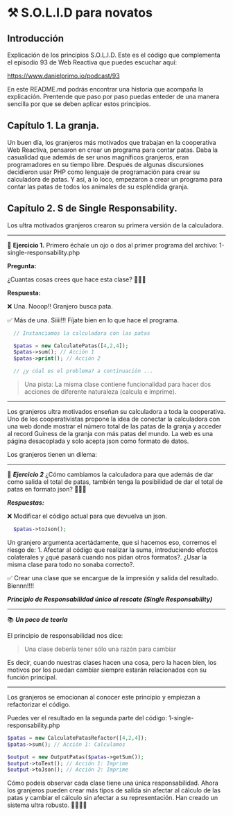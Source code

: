 # ⚒️ S.O.L.I.D para novatos

## Introducción

Explicación de los principios S.O.L.I.D. Este es el código que complementa el episodio 93 de Web Reactiva que puedes escuchar aquí:

https://www.danielprimo.io/podcast/93

En este README.md podrás encontrar una historia que acompaña la explicación. Prentende que paso por paso puedas enteder de una manera sencilla por que se deben aplicar estos principios. 

## Capítulo 1. La granja.

Un buen día, los granjeros más motivados que trabajan en la cooperativa Web Reactiva, pensaron en crear un programa para contar patas. Daba la casualidad que además de ser unos magníficos granjeros, eran programadores en su tiempo libre. Después de algunas discursiones decidieron usar PHP como lenguaje de programación para crear su calculadora de patas. Y así, a lo loco, empezaron a crear un programa para contar las patas de todos los animales de su espléndida granja. 

## Capítulo 2. S de Single Responsability.

Los ultra motivados granjeros crearon su primera versión de la calculadora.

--- 

💪 **Ejercicio 1.** Primero échale un ojo o dos al primer programa del archivo: 1-single-responsability.php

**Pregunta:**

¿Cuantas cosas crees que hace esta clase? 🤔🤔🤔

**Respuesta:**

❌ Una. Nooop!! Granjero busca pata.

✅ Más de una. Siiii!!! Fíjate bien en lo que hace el programa.

```php  
  // Instanciamos la calculadora con las patas 

  $patas = new CalculatePatas([4,2,4]);
  $patas->sum(); // Acción 1
  $patas->print(); // Acción 2

  // ¿y cúal es el problema? a continuación ...
```

> Una pista: La misma clase contiene funcionalidad para hacer dos acciones de diferente naturaleza (calcula e imprime).

---

Los granjeros ultra motivados enseñan su calculadora a toda la cooperativa. Uno de los cooperativistas propone la idea de conectar la calculadora con una web donde mostrar el número total de las patas de la granja y acceder al record Guiness de la granja con más patas del mundo. La web es una página desacoplada y solo acepta json como formato de datos. 

Los granjeros tienen un dilema: 

--- 
💪 ***Ejercicio 2***
¿Cómo cambiamos la calculadora para que además de dar como salida el total de patas, también tenga la posibilidad de dar el total de patas en formato json? 🤔🤔🤔

***Respuestas:***

❌ Modificar el código actual para que devuelva un json.

```php
  $patas->toJson();
```
Un granjero argumenta acertádamente, que si hacemos eso, corremos el riesgo de: 1. Afectar al código que realizar la suma, introduciendo efectos colaterales y ¿qué pasará cuando nos pidan otros formatos?. ¿Usar la misma clase para todo no sonaba correcto?.

✅ Crear una clase que se encargue de la impresión y salida del resultado. Biennn!!!! 

***Principio de Responsabilidad único al rescate (Single Responsability)***

---

📚 ***Un poco de teoria***

El principio de responsabilidad nos dice:

> Una clase debería tener sólo una razón para cambiar

Es decir, cuando nuestras clases hacen una cosa, pero la hacen bien, los motivos por los puedan cambiar siempre estarán relacionados con su función principal. 

----

Los granjeros se emocionan al conocer este principio y empiezan a refactorizar el código. 

Puedes ver el resultado en la segunda parte del código: 1-single-responsability.php

```php
$patas = new CalculatePatasRefactor([4,2,4]);
$patas->sum(); // Acción 1: Calculamos

$output = new OutputPatas($patas->getSum());
$output->toText(); // Acción 1: Imprime
$output->toJson(); // Acción 2: Imprime
```

Cómo podeis observar cada clase tiene una única responsabilidad. Ahora los granjeros pueden crear más tipos de salida sin afectar al cálculo de las patas y cambiar el cálculo sin afectar a su representación. Han creado un sistema ultra robusto. 🎉🎉🎉🎉

